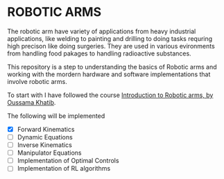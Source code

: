 # ROBOTIC ARMS

The robotic arm have variety of applications from heavy industrial applications, like welding to painting and drilling to doing tasks requring high precison like doing surgeries. They are used in various evironments from handling food pakages to handling radioactive substances.

This repository is a step to understanding the basics of Robotic arms and working with the mordern hardware and software implementations that involve robotic arms.

To start with I have followed the course [Introduction to Robotic arms, by Oussama Khatib]().

The following will be implemented

- [x] Forward Kinematics
- [ ] Dynamic Equations
- [ ] Inverse Kinematics
- [ ] Manipulator Equations
- [ ] Implementation of Optimal Controls
- [ ] Implementation of RL algorithms 
